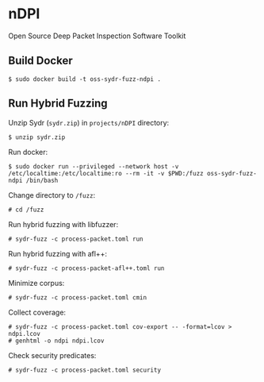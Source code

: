 # nDPI

Open Source Deep Packet Inspection Software Toolkit

## Build Docker

    $ sudo docker build -t oss-sydr-fuzz-ndpi .

## Run Hybrid Fuzzing

Unzip Sydr (`sydr.zip`) in `projects/nDPI` directory:

    $ unzip sydr.zip

Run docker:

    $ sudo docker run --privileged --network host -v /etc/localtime:/etc/localtime:ro --rm -it -v $PWD:/fuzz oss-sydr-fuzz-ndpi /bin/bash

Change directory to `/fuzz`:

    # cd /fuzz

Run hybrid fuzzing with libfuzzer:

    # sydr-fuzz -c process-packet.toml run

Run hybrid fuzzing with afl++:

    # sydr-fuzz -c process-packet-afl++.toml run

Minimize corpus:

    # sydr-fuzz -c process-packet.toml cmin

Collect coverage:

    # sydr-fuzz -c process-packet.toml cov-export -- -format=lcov > ndpi.lcov
    # genhtml -o ndpi ndpi.lcov

Check security predicates:

    # sydr-fuzz -c process-packet.toml security

